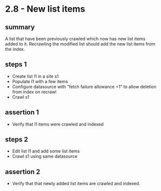 # 2.8 - New list items

## summary 

A list that have been previously crawled which now has new list items added to it. Recrawling the modified list should add the new list items from the index.

## steps 1

  * Create list l1 in a site s1
  * Populate l1 with a few items
  * Configure datasource with "fetch failure allowance =1" to allow deletion from index on recrawl
  * Crawl s1 
  
## assertion 1 

  * Verify that l1 items were crawled and indexed

## steps 2

  * Edit list l1 and add some list items
  * Crawl s1 using same datasource

## assertion 2

  * Verify that that newly added list items are crawled and indexed.
